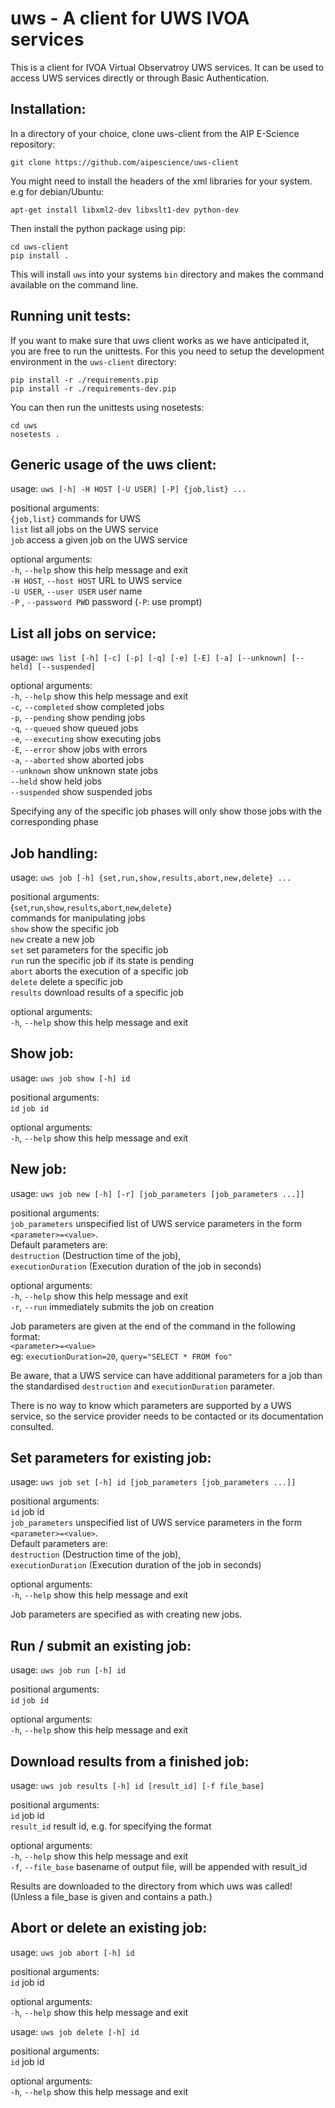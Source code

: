 uws - A client for UWS IVOA services
====================================

This is a client for IVOA Virtual Observatroy UWS services.
It can be used to access UWS services directly or through Basic
Authentication.

Installation:
-------------

In a directory of your choice, clone uws-client from the AIP 
E-Science repository:

```
git clone https://github.com/aipescience/uws-client
```

You might need to install the headers of the xml libraries for your system. e.g for debian/Ubuntu:

```
apt-get install libxml2-dev libxslt1-dev python-dev
```

Then install the python package using pip:

```
cd uws-client
pip install .
```

This will install `uws` into your systems `bin` directory and
makes the command available on the command line.

Running unit tests:
-------------------

If you want to make sure that uws client works as we have anticipated
it, you are free to run the unittests. For this you need to setup the
development environment in the `uws-client` directory:

```
pip install -r ./requirements.pip
pip install -r ./requirements-dev.pip
```

You can then run the unittests using nosetests:

```
cd uws
nosetests .
```

Generic usage of the uws client:
--------------------------------

usage: `uws [-h] -H HOST [-U USER] [-P] {job,list} ...`

positional arguments:  
    `{job,list}`         commands for UWS  
    `list`               list all jobs on the UWS service  
    `job`                access a given job on the UWS service  

optional arguments:  
  `-h`, `--help`            show this help message and exit  
  `-H HOST`, `--host HOST`  URL to UWS service  
  `-U USER`, `--user USER`  user name  
  `-P` , `--password PWD`   password (`-P`: use prompt)  


List all jobs on service:
-------------------------

usage: `uws list [-h] [-c] [-p] [-q] [-e] [-E] [-a] [--unknown] [--held]
                   [--suspended]`

optional arguments:  
  `-h`, `--help`       show this help message and exit  
  `-c`, `--completed`  show completed jobs  
  `-p`, `--pending`    show pending jobs  
  `-q`, `--queued`     show queued jobs  
  `-e`, `--executing`  show executing jobs  
  `-E`, `--error`      show jobs with errors  
  `-a`, `--aborted`    show aborted jobs  
  `--unknown`          show unknown state jobs  
  `--held`             show held jobs  
  `--suspended`        show suspended jobs  


Specifying any of the specific job phases will only show those jobs with the
corresponding phase


Job handling:
-------------

usage: `uws job [-h] {set,run,show,results,abort,new,delete} ...`  

positional arguments:  
  {`set`,`run`,`show`,`results`,`abort`,`new`,`delete`}  
                          commands for manipulating jobs  
    `show`                show the specific job  
    `new`                 create a new job  
    `set`                 set parameters for the specific job  
    `run`                 run the specific job if its state is pending  
    `abort`               aborts the execution of a specific job  
    `delete`              delete a specific job  
    `results`             download results of a specific job  

optional arguments:  
  `-h`, `--help`            show this help message and exit  


Show job:
---------

usage: `uws job show [-h] id`

positional arguments:  
  `id`          `job id`

optional arguments:  
  `-h`, `--help`  show this help message and exit


New job:
--------

usage: `uws job new [-h] [-r] [job_parameters [job_parameters ...]]`

positional arguments:  
  `job_parameters`   unspecified list of UWS service parameters in the form
                   `<parameter>=<value>`.  
                   Default parameters are:  
                   `destruction` (Destruction time of the job),  
                   `executionDuration` (Execution duration of the job in seconds)  

optional arguments:  
  `-h`, `--help`  show this help message and exit  
  `-r`, `--run`   immediately submits the job on creation  

Job parameters are given at the end of the command in the following format:  
  `<parameter>=<value>`  
eg: `executionDuration=20`, `query="SELECT * FROM foo"`  

Be aware, that a UWS service can have additional parameters for a job than the
standardised `destruction` and `executionDuration` parameter.

There is no way to know which parameters are supported by a UWS service, so the
service provider needs to be contacted or its documentation consulted.


Set parameters for existing job:
--------------------------------

usage: `uws job set [-h] id [job_parameters [job_parameters ...]]`  

positional arguments:  
  `id`          job id  
  `job_parameters`   unspecified list of UWS service parameters in the form
                     `<parameter>=<value>`.  
                     Default parameters are:  
                     `destruction` (Destruction time of the job),  
                     `executionDuration` (Execution duration of the job in seconds)  

optional arguments:  
  `-h`, `--help`  show this help message and exit  


Job parameters are specified as with creating new jobs.


Run / submit an existing job:
-----------------------------

usage: `uws job run [-h] id`  

positional arguments:  
  `id`          `job id`

optional arguments:  
  `-h`, `--help`  show this help message and exit


Download results from a finished job:
-------------------------------------

usage: `uws job results [-h] id [result_id] [-f file_base]`

positional arguments:  
  `id`          job id  
  `result_id`    result id, e.g. for specifying the format  

optional arguments:  
  `-h`, `--help`           show this help message and exit  
  `-f`, `--file_base`      basename of output file, will be appended with result_id  

Results are downloaded to the directory from which uws was called!
(Unless a file_base is given and contains a path.)


Abort or delete an existing job:
--------------------------------

usage: `uws job abort [-h] id`

positional arguments:  
  `id`          job id

optional arguments:  
  `-h`, `--help`  show this help message and exit


usage: `uws job delete [-h] id`

positional arguments:  
  `id`          job id

optional arguments:  
  `-h`, `--help`  show this help message and exit
